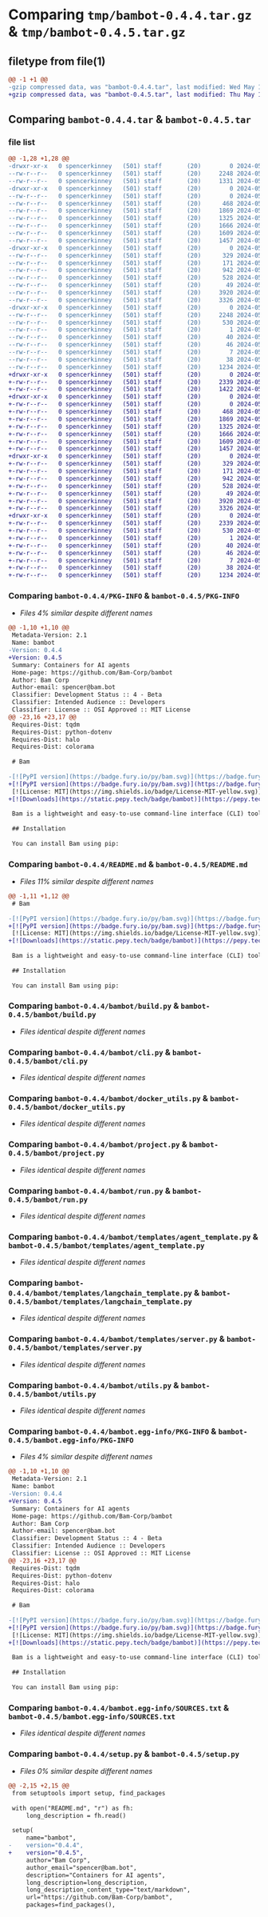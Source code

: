 # Comparing `tmp/bambot-0.4.4.tar.gz` & `tmp/bambot-0.4.5.tar.gz`

## filetype from file(1)

```diff
@@ -1 +1 @@
-gzip compressed data, was "bambot-0.4.4.tar", last modified: Wed May 15 07:02:49 2024, max compression
+gzip compressed data, was "bambot-0.4.5.tar", last modified: Thu May 16 19:57:38 2024, max compression
```

## Comparing `bambot-0.4.4.tar` & `bambot-0.4.5.tar`

### file list

```diff
@@ -1,28 +1,28 @@
-drwxr-xr-x   0 spencerkinney   (501) staff       (20)        0 2024-05-15 07:02:49.799245 bambot-0.4.4/
--rw-r--r--   0 spencerkinney   (501) staff       (20)     2248 2024-05-15 07:02:49.799015 bambot-0.4.4/PKG-INFO
--rw-r--r--   0 spencerkinney   (501) staff       (20)     1331 2024-05-15 06:59:48.000000 bambot-0.4.4/README.md
-drwxr-xr-x   0 spencerkinney   (501) staff       (20)        0 2024-05-15 07:02:49.796078 bambot-0.4.4/bambot/
--rw-r--r--   0 spencerkinney   (501) staff       (20)        0 2024-05-01 04:48:56.000000 bambot-0.4.4/bambot/__init__.py
--rw-r--r--   0 spencerkinney   (501) staff       (20)      468 2024-05-15 06:26:45.000000 bambot-0.4.4/bambot/app.py
--rw-r--r--   0 spencerkinney   (501) staff       (20)     1869 2024-05-15 06:54:28.000000 bambot-0.4.4/bambot/build.py
--rw-r--r--   0 spencerkinney   (501) staff       (20)     1325 2024-05-15 06:26:34.000000 bambot-0.4.4/bambot/cli.py
--rw-r--r--   0 spencerkinney   (501) staff       (20)     1666 2024-05-15 06:40:42.000000 bambot-0.4.4/bambot/docker_utils.py
--rw-r--r--   0 spencerkinney   (501) staff       (20)     1609 2024-05-03 06:10:47.000000 bambot-0.4.4/bambot/project.py
--rw-r--r--   0 spencerkinney   (501) staff       (20)     1457 2024-05-03 05:03:21.000000 bambot-0.4.4/bambot/run.py
-drwxr-xr-x   0 spencerkinney   (501) staff       (20)        0 2024-05-15 07:02:49.798386 bambot-0.4.4/bambot/templates/
--rw-r--r--   0 spencerkinney   (501) staff       (20)      329 2024-05-15 06:38:26.000000 bambot-0.4.4/bambot/templates/Dockerfile
--rw-r--r--   0 spencerkinney   (501) staff       (20)      171 2024-05-02 22:06:34.000000 bambot-0.4.4/bambot/templates/agent_runner.py
--rw-r--r--   0 spencerkinney   (501) staff       (20)      942 2024-05-03 01:32:06.000000 bambot-0.4.4/bambot/templates/agent_template.py
--rw-r--r--   0 spencerkinney   (501) staff       (20)      528 2024-05-02 21:29:55.000000 bambot-0.4.4/bambot/templates/langchain_template.py
--rw-r--r--   0 spencerkinney   (501) staff       (20)       49 2024-05-15 06:30:42.000000 bambot-0.4.4/bambot/templates/requirements.txt
--rw-r--r--   0 spencerkinney   (501) staff       (20)     3920 2024-05-15 06:31:49.000000 bambot-0.4.4/bambot/templates/server.py
--rw-r--r--   0 spencerkinney   (501) staff       (20)     3326 2024-05-15 06:58:09.000000 bambot-0.4.4/bambot/utils.py
-drwxr-xr-x   0 spencerkinney   (501) staff       (20)        0 2024-05-15 07:02:49.798783 bambot-0.4.4/bambot.egg-info/
--rw-r--r--   0 spencerkinney   (501) staff       (20)     2248 2024-05-15 07:02:49.000000 bambot-0.4.4/bambot.egg-info/PKG-INFO
--rw-r--r--   0 spencerkinney   (501) staff       (20)      530 2024-05-15 07:02:49.000000 bambot-0.4.4/bambot.egg-info/SOURCES.txt
--rw-r--r--   0 spencerkinney   (501) staff       (20)        1 2024-05-15 07:02:49.000000 bambot-0.4.4/bambot.egg-info/dependency_links.txt
--rw-r--r--   0 spencerkinney   (501) staff       (20)       40 2024-05-15 07:02:49.000000 bambot-0.4.4/bambot.egg-info/entry_points.txt
--rw-r--r--   0 spencerkinney   (501) staff       (20)       46 2024-05-15 07:02:49.000000 bambot-0.4.4/bambot.egg-info/requires.txt
--rw-r--r--   0 spencerkinney   (501) staff       (20)        7 2024-05-15 07:02:49.000000 bambot-0.4.4/bambot.egg-info/top_level.txt
--rw-r--r--   0 spencerkinney   (501) staff       (20)       38 2024-05-15 07:02:49.799278 bambot-0.4.4/setup.cfg
--rw-r--r--   0 spencerkinney   (501) staff       (20)     1234 2024-05-15 07:02:09.000000 bambot-0.4.4/setup.py
+drwxr-xr-x   0 spencerkinney   (501) staff       (20)        0 2024-05-16 19:57:38.688370 bambot-0.4.5/
+-rw-r--r--   0 spencerkinney   (501) staff       (20)     2339 2024-05-16 19:57:38.688131 bambot-0.4.5/PKG-INFO
+-rw-r--r--   0 spencerkinney   (501) staff       (20)     1422 2024-05-16 19:56:42.000000 bambot-0.4.5/README.md
+drwxr-xr-x   0 spencerkinney   (501) staff       (20)        0 2024-05-16 19:57:38.683685 bambot-0.4.5/bambot/
+-rw-r--r--   0 spencerkinney   (501) staff       (20)        0 2024-05-01 04:48:56.000000 bambot-0.4.5/bambot/__init__.py
+-rw-r--r--   0 spencerkinney   (501) staff       (20)      468 2024-05-15 06:26:45.000000 bambot-0.4.5/bambot/app.py
+-rw-r--r--   0 spencerkinney   (501) staff       (20)     1869 2024-05-15 06:54:28.000000 bambot-0.4.5/bambot/build.py
+-rw-r--r--   0 spencerkinney   (501) staff       (20)     1325 2024-05-15 06:26:34.000000 bambot-0.4.5/bambot/cli.py
+-rw-r--r--   0 spencerkinney   (501) staff       (20)     1666 2024-05-15 06:40:42.000000 bambot-0.4.5/bambot/docker_utils.py
+-rw-r--r--   0 spencerkinney   (501) staff       (20)     1609 2024-05-03 06:10:47.000000 bambot-0.4.5/bambot/project.py
+-rw-r--r--   0 spencerkinney   (501) staff       (20)     1457 2024-05-03 05:03:21.000000 bambot-0.4.5/bambot/run.py
+drwxr-xr-x   0 spencerkinney   (501) staff       (20)        0 2024-05-16 19:57:38.687204 bambot-0.4.5/bambot/templates/
+-rw-r--r--   0 spencerkinney   (501) staff       (20)      329 2024-05-15 06:38:26.000000 bambot-0.4.5/bambot/templates/Dockerfile
+-rw-r--r--   0 spencerkinney   (501) staff       (20)      171 2024-05-02 22:06:34.000000 bambot-0.4.5/bambot/templates/agent_runner.py
+-rw-r--r--   0 spencerkinney   (501) staff       (20)      942 2024-05-03 01:32:06.000000 bambot-0.4.5/bambot/templates/agent_template.py
+-rw-r--r--   0 spencerkinney   (501) staff       (20)      528 2024-05-02 21:29:55.000000 bambot-0.4.5/bambot/templates/langchain_template.py
+-rw-r--r--   0 spencerkinney   (501) staff       (20)       49 2024-05-15 06:30:42.000000 bambot-0.4.5/bambot/templates/requirements.txt
+-rw-r--r--   0 spencerkinney   (501) staff       (20)     3920 2024-05-15 06:31:49.000000 bambot-0.4.5/bambot/templates/server.py
+-rw-r--r--   0 spencerkinney   (501) staff       (20)     3326 2024-05-15 06:58:09.000000 bambot-0.4.5/bambot/utils.py
+drwxr-xr-x   0 spencerkinney   (501) staff       (20)        0 2024-05-16 19:57:38.687703 bambot-0.4.5/bambot.egg-info/
+-rw-r--r--   0 spencerkinney   (501) staff       (20)     2339 2024-05-16 19:57:38.000000 bambot-0.4.5/bambot.egg-info/PKG-INFO
+-rw-r--r--   0 spencerkinney   (501) staff       (20)      530 2024-05-16 19:57:38.000000 bambot-0.4.5/bambot.egg-info/SOURCES.txt
+-rw-r--r--   0 spencerkinney   (501) staff       (20)        1 2024-05-16 19:57:38.000000 bambot-0.4.5/bambot.egg-info/dependency_links.txt
+-rw-r--r--   0 spencerkinney   (501) staff       (20)       40 2024-05-16 19:57:38.000000 bambot-0.4.5/bambot.egg-info/entry_points.txt
+-rw-r--r--   0 spencerkinney   (501) staff       (20)       46 2024-05-16 19:57:38.000000 bambot-0.4.5/bambot.egg-info/requires.txt
+-rw-r--r--   0 spencerkinney   (501) staff       (20)        7 2024-05-16 19:57:38.000000 bambot-0.4.5/bambot.egg-info/top_level.txt
+-rw-r--r--   0 spencerkinney   (501) staff       (20)       38 2024-05-16 19:57:38.688608 bambot-0.4.5/setup.cfg
+-rw-r--r--   0 spencerkinney   (501) staff       (20)     1234 2024-05-16 19:57:14.000000 bambot-0.4.5/setup.py
```

### Comparing `bambot-0.4.4/PKG-INFO` & `bambot-0.4.5/PKG-INFO`

 * *Files 4% similar despite different names*

```diff
@@ -1,10 +1,10 @@
 Metadata-Version: 2.1
 Name: bambot
-Version: 0.4.4
+Version: 0.4.5
 Summary: Containers for AI agents
 Home-page: https://github.com/Bam-Corp/bambot
 Author: Bam Corp
 Author-email: spencer@bam.bot
 Classifier: Development Status :: 4 - Beta
 Classifier: Intended Audience :: Developers
 Classifier: License :: OSI Approved :: MIT License
@@ -23,16 +23,17 @@
 Requires-Dist: tqdm
 Requires-Dist: python-dotenv
 Requires-Dist: halo
 Requires-Dist: colorama
 
 # Bam
 
-[![PyPI version](https://badge.fury.io/py/bam.svg)](https://badge.fury.io/py/bam)
+[![PyPI version](https://badge.fury.io/py/bam.svg)](https://badge.fury.io/py/bambot)
 [![License: MIT](https://img.shields.io/badge/License-MIT-yellow.svg)](https://opensource.org/licenses/MIT)
+[![Downloads](https://static.pepy.tech/badge/bambot)](https://pepy.tech/project/bambot)
 
 Bam is a lightweight and easy-to-use command-line interface (CLI) tool for creating and running AI agent containers. It is currently Docker-based.
 
 ## Installation
 
 You can install Bam using pip:
```

### Comparing `bambot-0.4.4/README.md` & `bambot-0.4.5/README.md`

 * *Files 11% similar despite different names*

```diff
@@ -1,11 +1,12 @@
 # Bam
 
-[![PyPI version](https://badge.fury.io/py/bam.svg)](https://badge.fury.io/py/bam)
+[![PyPI version](https://badge.fury.io/py/bam.svg)](https://badge.fury.io/py/bambot)
 [![License: MIT](https://img.shields.io/badge/License-MIT-yellow.svg)](https://opensource.org/licenses/MIT)
+[![Downloads](https://static.pepy.tech/badge/bambot)](https://pepy.tech/project/bambot)
 
 Bam is a lightweight and easy-to-use command-line interface (CLI) tool for creating and running AI agent containers. It is currently Docker-based.
 
 ## Installation
 
 You can install Bam using pip:
```

### Comparing `bambot-0.4.4/bambot/build.py` & `bambot-0.4.5/bambot/build.py`

 * *Files identical despite different names*

### Comparing `bambot-0.4.4/bambot/cli.py` & `bambot-0.4.5/bambot/cli.py`

 * *Files identical despite different names*

### Comparing `bambot-0.4.4/bambot/docker_utils.py` & `bambot-0.4.5/bambot/docker_utils.py`

 * *Files identical despite different names*

### Comparing `bambot-0.4.4/bambot/project.py` & `bambot-0.4.5/bambot/project.py`

 * *Files identical despite different names*

### Comparing `bambot-0.4.4/bambot/run.py` & `bambot-0.4.5/bambot/run.py`

 * *Files identical despite different names*

### Comparing `bambot-0.4.4/bambot/templates/agent_template.py` & `bambot-0.4.5/bambot/templates/agent_template.py`

 * *Files identical despite different names*

### Comparing `bambot-0.4.4/bambot/templates/langchain_template.py` & `bambot-0.4.5/bambot/templates/langchain_template.py`

 * *Files identical despite different names*

### Comparing `bambot-0.4.4/bambot/templates/server.py` & `bambot-0.4.5/bambot/templates/server.py`

 * *Files identical despite different names*

### Comparing `bambot-0.4.4/bambot/utils.py` & `bambot-0.4.5/bambot/utils.py`

 * *Files identical despite different names*

### Comparing `bambot-0.4.4/bambot.egg-info/PKG-INFO` & `bambot-0.4.5/bambot.egg-info/PKG-INFO`

 * *Files 4% similar despite different names*

```diff
@@ -1,10 +1,10 @@
 Metadata-Version: 2.1
 Name: bambot
-Version: 0.4.4
+Version: 0.4.5
 Summary: Containers for AI agents
 Home-page: https://github.com/Bam-Corp/bambot
 Author: Bam Corp
 Author-email: spencer@bam.bot
 Classifier: Development Status :: 4 - Beta
 Classifier: Intended Audience :: Developers
 Classifier: License :: OSI Approved :: MIT License
@@ -23,16 +23,17 @@
 Requires-Dist: tqdm
 Requires-Dist: python-dotenv
 Requires-Dist: halo
 Requires-Dist: colorama
 
 # Bam
 
-[![PyPI version](https://badge.fury.io/py/bam.svg)](https://badge.fury.io/py/bam)
+[![PyPI version](https://badge.fury.io/py/bam.svg)](https://badge.fury.io/py/bambot)
 [![License: MIT](https://img.shields.io/badge/License-MIT-yellow.svg)](https://opensource.org/licenses/MIT)
+[![Downloads](https://static.pepy.tech/badge/bambot)](https://pepy.tech/project/bambot)
 
 Bam is a lightweight and easy-to-use command-line interface (CLI) tool for creating and running AI agent containers. It is currently Docker-based.
 
 ## Installation
 
 You can install Bam using pip:
```

### Comparing `bambot-0.4.4/bambot.egg-info/SOURCES.txt` & `bambot-0.4.5/bambot.egg-info/SOURCES.txt`

 * *Files identical despite different names*

### Comparing `bambot-0.4.4/setup.py` & `bambot-0.4.5/setup.py`

 * *Files 0% similar despite different names*

```diff
@@ -2,15 +2,15 @@
 from setuptools import setup, find_packages
 
 with open("README.md", "r") as fh:
     long_description = fh.read()
 
 setup(
     name="bambot",
-    version="0.4.4",
+    version="0.4.5",
     author="Bam Corp",
     author_email="spencer@bam.bot",
     description="Containers for AI agents",
     long_description=long_description,
     long_description_content_type="text/markdown",
     url="https://github.com/Bam-Corp/bambot",
     packages=find_packages(),
```

